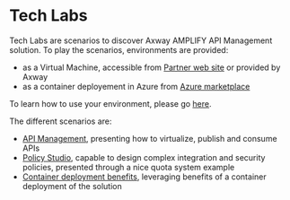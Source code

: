 # Tech Labs

Tech Labs are scenarios to discover Axway AMPLIFY API Management solution. To play the scenarios, environments are provided:
- as a Virtual Machine, accessible from [Partner web site](https://axway.channeltivity.com/Login) or provided by Axway 
- as a container deployement in Azure from [Azure marketplace](https://azuremarketplace.microsoft.com/en-us/marketplace/)

To learn how to use your environment, please go [here](./Environment).

The different scenarios are:
- [API Management](./API_Management), presenting how to virtualize, publish and consume APIs 
- [Policy Studio](./Policy_Studio), capable to design complex integration and security policies, presented through a nice quota system example
- [Container deployment benefits](./Container_deployment_benefits), leveraging benefits of a container deployment of the solution 
